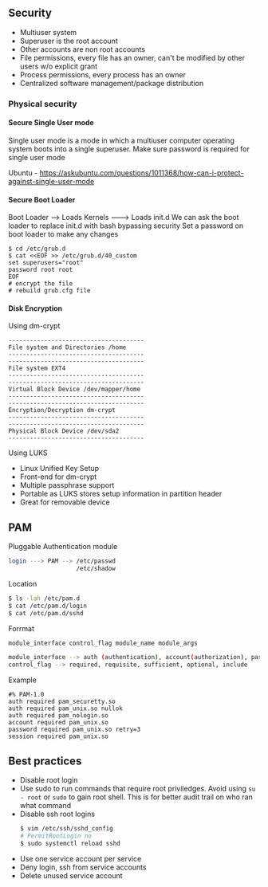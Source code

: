 ## Security

- Multiuser system
- Superuser is the root account
- Other accounts are non root accounts
- File permissions, every file has an owner, can't be modified by other users w/o explicit grant
- Process permissions, every process has an owner
- Centralized software management/package distribution

### Physical security
#### Secure Single User mode 
Single user mode is a mode in which a multiuser computer operating system boots into a single superuser.
Make sure password is required for single user mode

Ubuntu - https://askubuntu.com/questions/1011368/how-can-i-protect-against-single-user-mode

#### Secure Boot Loader
Boot Loader --> Loads Kernels ---> Loads init.d
We can ask the boot loader to replace init.d with bash bypassing security
Set a password on boot loader to make any changes
```
$ cd /etc/grub.d
$ cat <<EOF >> /etc/grub.d/40_custom
set superusers="root"
password root root
EOF
# encrypt the file
# rebuild grub.cfg file
```
#### Disk Encryption
Using dm-crypt
```
--------------------------------------
File system and Directories /home
--------------------------------------
--------------------------------------
File system EXT4
--------------------------------------
--------------------------------------
Virtual Block Device /dev/mapper/home
--------------------------------------
--------------------------------------
Encryption/Decryption dm-crypt
--------------------------------------
--------------------------------------
Physical Block Device /dev/sda2
--------------------------------------
```
Using LUKS
- Linux Unified Key Setup
- Front-end for dm-crypt
- Multiple passphrase support
- Portable as LUKS stores setup information in partition header
- Great for removable device

## PAM
Pluggable Authentication module
```bash
login ---> PAM --> /etc/passwd
                   /etc/shadow
```
Location
```bash
$ ls -lah /etc/pam.d
$ cat /etc/pam.d/login
$ cat /etc/pam.d/sshd
```
Forrmat
```bash
module_interface control_flag module_name module_args

module_interface --> auth (authentication), account(authorization), password (change password), session (manage session)
control_flag --> required, requisite, sufficient, optional, include
```
Example
```
#% PAM-1.0
auth required pam_securetty.so
auth required pam_unix.so nullok
auth required pam_nologin.so
account required pam_unix.so
password required pam_unix.so retry=3
session required pam_unix.so
```
## Best practices
- Disable root login
- Use sudo to run commands that require root priviledges. Avoid using `su - root` or `sudo` to gain root shell. This is for     better audit trail on who ran what command
- Disable ssh root logins
  ```bash
  $ vim /etc/ssh/sshd_config
  # PermitRootLogin no
  $ sudo systemctl reload sshd
  ```
- Use one service account per service
- Deny login, ssh from service accounts
- Delete unused service account

